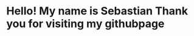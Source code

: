<h1>Hello! My name is Sebastian Thank you for visiting my githubpage</h1>
<!---
Sebbe92/Sebbe92 is a ✨ special ✨ repository because its `README.md` (this file) appears on your GitHub profile.
You can click the Preview link to take a look at your changes.
--->
